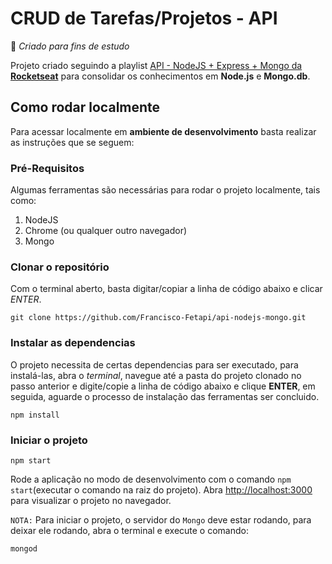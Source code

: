 # CRUD de Tarefas/Projetos - API

🚀 _Criado para fins de estudo_

Projeto criado seguindo a playlist [API - NodeJS + Express + Mongo da **Rocketseat**](https://www.youtube.com/watch?v=BN_8bCfVp88&list=PLUXy0s85E0_hWQqCtzcPLbMITnSQfRVXj) para consolidar os conhecimentos em **Node.js** e **Mongo.db**.

## Como rodar localmente

Para acessar localmente em **ambiente de desenvolvimento** basta realizar as instruções que se seguem:

### Pré-Requisitos

Algumas ferramentas são necessárias para rodar o projeto localmente, tais como:

1. NodeJS
2. Chrome (ou qualquer outro navegador)
3. Mongo

### Clonar o repositório

Com o terminal aberto, basta digitar/copiar a linha de código abaixo e clicar _ENTER_.

```
git clone https://github.com/Francisco-Fetapi/api-nodejs-mongo.git
```

### Instalar as dependencias

O projeto necessita de certas dependencias para ser executado, para instalá-las, abra o _terminal_, navegue até a pasta do projeto clonado no passo anterior e digite/copie a linha de código abaixo e clique **ENTER**, em seguida, aguarde o processo de instalação das ferramentas ser concluido.

```
npm install
```

### Iniciar o projeto
```
npm start
```
Rode a aplicação no modo de desenvolvimento com o comando `npm start`(executar o comando na raiz do projeto).
Abra [http://localhost:3000](http://localhost:3000) para visualizar o projeto no navegador.

`NOTA:` Para iniciar o projeto, o servidor do `Mongo` deve estar rodando, para deixar ele rodando, abra o terminal e execute o comando:
```
mongod
```
